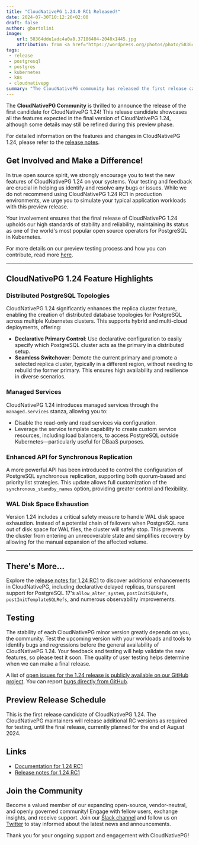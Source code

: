 ```yaml
---
title: "CloudNativePG 1.24.0 RC1 Released!"
date: 2024-07-30T10:12:26+02:00
draft: false
author: gbartolini
image:
    url: 58364dde1adc4a0a8.37186404-2048x1445.jpg
    attribution: from <a href="https://wordpress.org/photos/photo/58364dde1a/">Saurabh</a>
tags:
 - release
 - postgresql
 - postgres
 - kubernetes
 - k8s
 - cloudnativepg
summary: "The CloudNativePG community has released the first release candidate of CloudNativePG 1.24. Help us test new features in preview like distributed PostgreSQL topologies, managed services, enhanced API for synchronous replication, and WAL disk space safeguards."
---
```

The **CloudNativePG Community** is thrilled to announce the release of the
first candidate for CloudNativePG 1.24! This release candidate showcases all
the features expected in the final version of CloudNativePG 1.24, although some
details may still be refined during this preview phase.

For detailed information on the features and changes in CloudNativePG 1.24,
please refer to the [release notes](https://cloudnative-pg.io/documentation/preview/release_notes/v1.24/).

## Get Involved and Make a Difference!

In true open source spirit, we strongly encourage you to test the new features
of CloudNativePG 1.24 on your systems. Your testing and feedback are crucial in
helping us identify and resolve any bugs or issues. While we do not recommend
using CloudNativePG 1.24 RC1 in production environments, we urge you to
simulate your typical application workloads with this preview release.

Your involvement ensures that the final release of CloudNativePG 1.24 upholds
our high standards of stability and reliability, maintaining its status as one
of the world's most popular open source operators for PostgreSQL in Kubernetes.

For more details on our preview testing process and how you can contribute,
read more [here](https://cloudnative-pg.io/documentation/preview).

---

## CloudNativePG 1.24 Feature Highlights

### Distributed PostgreSQL Topologies

CloudNativePG 1.24 significantly enhances the replica cluster feature, enabling
the creation of distributed database topologies for PostgreSQL across multiple
Kubernetes clusters. This supports hybrid and multi-cloud deployments,
offering:

- **Declarative Primary Control**: Use declarative configuration to easily
  specify which PostgreSQL cluster acts as the primary in a distributed setup.
- **Seamless Switchover**: Demote the current primary and promote a selected
  replica cluster, typically in a different region, without needing to rebuild
  the former primary. This ensures high availability and resilience in diverse
  scenarios.

### Managed Services

CloudNativePG 1.24 introduces managed services through the `managed.services`
stanza, allowing you to:

- Disable the read-only and read services via configuration.
- Leverage the service template capability to create custom service resources,
  including load balancers, to access PostgreSQL outside
  Kubernetes—particularly useful for DBaaS purposes.

### Enhanced API for Synchronous Replication

A more powerful API has been introduced to control the configuration of
PostgreSQL synchronous replication, supporting both quorum-based and priority
list strategies. This update allows full customization of the
`synchronous_standby_names` option, providing greater control and flexibility.

### WAL Disk Space Exhaustion

Version 1.24 includes a critical safety measure to handle WAL disk space
exhaustion. Instead of a potential chain of failovers when PostgreSQL runs out
of disk space for WAL files, the cluster will safely stop. This prevents the
cluster from entering an unrecoverable state and simplifies recovery by
allowing for the manual expansion of the affected volume.

---

## There's More...

Explore the [release notes for 1.24 RC1](https://cloudnative-pg.io/documentation/preview/release_notes/v1.24/)
to discover additional enhancements in CloudNativePG, including declarative
delayed replicas, transparent support for PostgreSQL 17's `allow_alter_system`,
`postInitSQLRefs`, `postInitTemplateSQLRefs`, and numerous observability
improvements.

## Testing

The stability of each CloudNativePG minor version greatly depends on you, the
community. Test the upcoming version with your workloads and tools to identify
bugs and regressions before the general availability of CloudNativePG 1.24.
Your feedback and testing will help validate the new features, so please test
it soon. The quality of user testing helps determine when we can make a final
release.

A list of [open issues for the 1.24 release is publicly available on our GitHub project](https://github.com/cloudnative-pg/cloudnative-pg/issues?q=is%3Aopen+is%3Aissue+milestone%3A1.24.0).
You can report [bugs directly from GitHub](https://github.com/cloudnative-pg/cloudnative-pg/issues/new/choose).

## Preview Release Schedule

This is the first release candidate of CloudNativePG 1.24. The CloudNativePG
maintainers will release additional RC versions as required for testing, until
the final release, currently planned for the end of August 2024.

## Links

- [Documentation for 1.24 RC1](https://cloudnative-pg.io/documentation/preview/)
- [Release notes for 1.24 RC1](https://cloudnative-pg.io/documentation/preview/release_notes/v1.24/)

## Join the Community

Become a valued member of our expanding open-source, vendor-neutral, and openly
governed community! Engage with fellow users, exchange insights, and receive
support. Join our [Slack channel](https://join.slack.com/t/cloudnativepg/shared_invite/zt-2ij5hagfo-B04EQ9DUlGFzD6GEHDqE0g)
and follow us on [Twitter](https://twitter.com/CloudNativePg) to stay informed
about the latest news and announcements.

Thank you for your ongoing support and engagement with CloudNativePG!

<!--
# About CloudNativePG

[CloudNativePG](https://cloudnative-pg.io) stands as a groundbreaking
open-source Kubernetes Operator designed explicitly for PostgreSQL workloads.
Seamlessly orchestrating the entire life cycle of a PostgreSQL cluster,
CloudNativePG takes charge from bootstrapping and configuration to ensuring
high availability, connection routing, and comprehensive backup and disaster
recovery mechanisms.
Leveraging PostgreSQL's native streaming replication, CloudNativePG efficiently
distributes data across pods, nodes, and zones, utilizing standard Kubernetes
patterns. This enables seamless scaling of replicas in a Kubernetes-native
manner, with the operator autonomously and safely reconfiguring replication as
needed.
Originally conceived and supported by [EDB](https://www.enterprisedb.com/),
CloudNativePG represents a paradigm shift in managing PostgreSQL workloads
within Kubernetes environments.

-->
<!--
Tweet
🚀 Exciting news! CloudNativePG 1.24.0 RC1 is here! Test new features like distributed PostgreSQL topologies, managed services, enhanced API for synchronous replication, and WAL disk space safeguards. Your feedback is crucial!

LINK

#CloudNativePG #PostgreSQL #Kubernetes #OpenSource

--->
<!--
LinkedIn
🚀 **Exciting News! CloudNativePG 1.24.0 RC1 Released!** 🚀

The CloudNativePG Community is thrilled to announce the release of the first candidate for CloudNativePG 1.24! This release candidate introduces powerful new features, including:

🔹 **Distributed PostgreSQL Topologies** for hybrid and multi-cloud deployments
🔹 **Managed Services** for custom service resources and DBaaS
🔹 **Enhanced API for Synchronous Replication**
🔹 **WAL Disk Space Exhaustion Safeguards**

This is our first attempt ever of a preview release.

We invite you to test this preview release and provide feedback to help us ensure a stable and reliable final version. Your input is invaluable!

LINK

Join our vibrant community, share your insights, and stay updated on the latest developments by following us and joining our Slack channel.

#CloudNativePG #PostgreSQL #Kubernetes #OpenSource #ReleaseCandidate
-->
